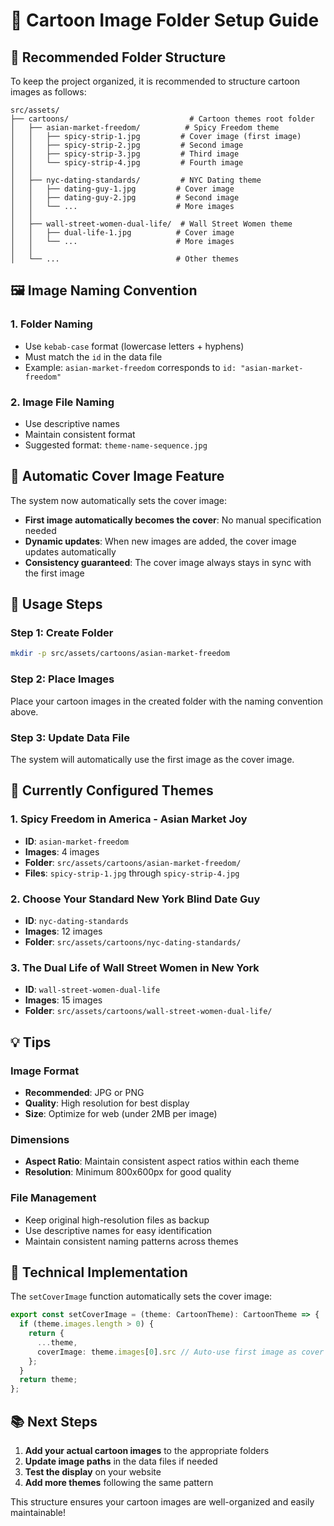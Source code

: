 # 🎨 Cartoon Image Folder Setup Guide

## 📁 Recommended Folder Structure

To keep the project organized, it is recommended to structure cartoon images as follows:

```
src/assets/
├── cartoons/                           # Cartoon themes root folder
│   ├── asian-market-freedom/          # Spicy Freedom theme
│   │   ├── spicy-strip-1.jpg         # Cover image (first image)
│   │   ├── spicy-strip-2.jpg         # Second image
│   │   ├── spicy-strip-3.jpg         # Third image
│   │   └── spicy-strip-4.jpg         # Fourth image
│   │
│   ├── nyc-dating-standards/         # NYC Dating theme
│   │   ├── dating-guy-1.jpg         # Cover image
│   │   ├── dating-guy-2.jpg         # Second image
│   │   └── ...                      # More images
│   │
│   ├── wall-street-women-dual-life/  # Wall Street Women theme
│   │   ├── dual-life-1.jpg          # Cover image
│   │   └── ...                      # More images
│   │
│   └── ...                          # Other themes
```

## 🖼️ Image Naming Convention

### 1. Folder Naming
- Use `kebab-case` format (lowercase letters + hyphens)
- Must match the `id` in the data file
- Example: `asian-market-freedom` corresponds to `id: "asian-market-freedom"`

### 2. Image File Naming
- Use descriptive names
- Maintain consistent format
- Suggested format: `theme-name-sequence.jpg`

## 🔄 Automatic Cover Image Feature

The system now automatically sets the cover image:

- **First image automatically becomes the cover**: No manual specification needed
- **Dynamic updates**: When new images are added, the cover image updates automatically
- **Consistency guaranteed**: The cover image always stays in sync with the first image

## 📝 Usage Steps

### Step 1: Create Folder
```bash
mkdir -p src/assets/cartoons/asian-market-freedom
```

### Step 2: Place Images
Place your cartoon images in the created folder with the naming convention above.

### Step 3: Update Data File
The system will automatically use the first image as the cover image.

## 🎯 Currently Configured Themes

### 1. Spicy Freedom in America - Asian Market Joy
- **ID**: `asian-market-freedom`
- **Images**: 4 images
- **Folder**: `src/assets/cartoons/asian-market-freedom/`
- **Files**: `spicy-strip-1.jpg` through `spicy-strip-4.jpg`

### 2. Choose Your Standard New York Blind Date Guy
- **ID**: `nyc-dating-standards`
- **Images**: 12 images
- **Folder**: `src/assets/cartoons/nyc-dating-standards/`

### 3. The Dual Life of Wall Street Women in New York
- **ID**: `wall-street-women-dual-life`
- **Images**: 15 images
- **Folder**: `src/assets/cartoons/wall-street-women-dual-life/`

## 💡 Tips

### Image Format
- **Recommended**: JPG or PNG
- **Quality**: High resolution for best display
- **Size**: Optimize for web (under 2MB per image)

### Dimensions
- **Aspect Ratio**: Maintain consistent aspect ratios within each theme
- **Resolution**: Minimum 800x600px for good quality

### File Management
- Keep original high-resolution files as backup
- Use descriptive names for easy identification
- Maintain consistent naming patterns across themes

## 🔧 Technical Implementation

The `setCoverImage` function automatically sets the cover image:

```typescript
export const setCoverImage = (theme: CartoonTheme): CartoonTheme => {
  if (theme.images.length > 0) {
    return {
      ...theme,
      coverImage: theme.images[0].src // Auto-use first image as cover
    };
  }
  return theme;
};
```

## 📚 Next Steps

1. **Add your actual cartoon images** to the appropriate folders
2. **Update image paths** in the data files if needed
3. **Test the display** on your website
4. **Add more themes** following the same pattern

This structure ensures your cartoon images are well-organized and easily maintainable!
